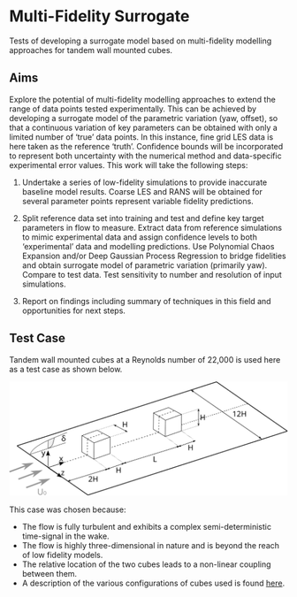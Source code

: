 # Multi-Fidelity Surrogate

Tests of developing a surrogate model based on multi-fidelity modelling approaches for tandem wall mounted cubes.
 
## Aims

Explore the potential of multi-fidelity modelling approaches to extend the range of data points tested experimentally. This can be achieved by developing a surrogate model of the parametric variation (yaw, offset), so that a continuous variation of key parameters can be obtained with only a limited number of ‘true’ data points. In this instance, fine grid LES data is here taken as the reference ‘truth’. Confidence bounds will be incorporated to represent both uncertainty with the numerical method and data-specific experimental error values. This work will take the following steps:

1. Undertake a series of low-fidelity simulations to provide inaccurate baseline model results. Coarse
LES and RANS will be obtained for several parameter points represent variable fidelity predictions.

2. Split reference data set into training and test and define key target parameters in flow to measure.
Extract data from reference simulations to mimic experimental data and assign confidence levels to
both ‘experimental’ data and modelling predictions. Use Polynomial Chaos Expansion and/or Deep
Gaussian Process Regression to bridge fidelities and obtain surrogate model of parametric variation
(primarily yaw). Compare to test data. Test sensitivity to number and resolution of input simulations.

3. Report on findings including summary of techniques in this field and opportunities for next steps.

## Test Case 

Tandem wall mounted cubes at a Reynolds number of 22,000 is used here as a test case as shown below.

![cubes](Diagrams/tandem_cubes.svg)

This case was chosen because:
- The flow is fully turbulent and exhibits a complex semi-deterministic time-signal in the wake.
- The flow is highly three-dimensional in nature and is beyond the reach of low fidelity models.
- The relative location of the two cubes leads to a non-linear coupling between them.
- A description of the various configurations of cubes used is found [here](Data/README.md).

